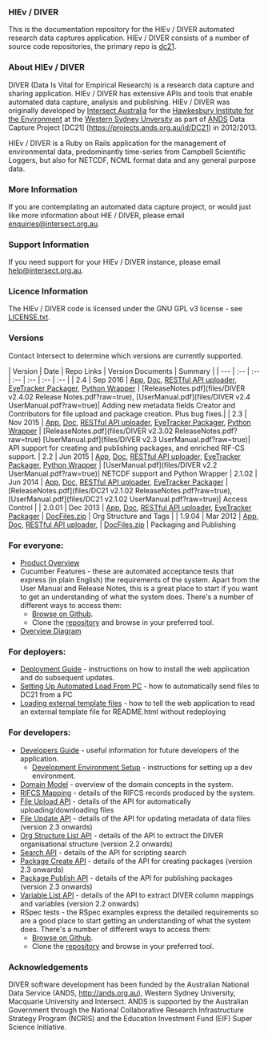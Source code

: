 ### HIEv / DIVER
This is the documentation repository for the HIEv / DIVER automated research data captures application. HIEv / DIVER consists of a number of source code repositories, the primary repo is [dc21](https://github.com/IntersectAustralia/dc21).

### About HIEv / DIVER
DIVER (Data Is Vital for Empirical Research) is a research data capture and sharing application. HIEv / DIVER has extensive APIs and tools that enable automated data capture, analysis and publishing. HIEv / DIVER was originally developed by [Intersect Australia](http://www.intersect.org.au/) for the [Hawkesbury Institute for the Environment](http://www.westernsydney.edu.au/hie) at the [Western Sydney Unversity](http://www.westernsydney.edu.au/) as part of [ANDS](http://www.ands.org.au/) Data Capture Project [DC21] (https://projects.ands.org.au/id/DC21) in 2012/2013.

HIEv / DIVER  is a Ruby on Rails application for the management of environmental data, predominantly time-series from Campbell Scientific Loggers, but also for NETCDF, NCML format data and any general purpose data.

### More Information
If you are contemplating an automated data capture project, or would just like more information about HIE / DIVER,
please email enquiries@intersect.org.au.

<!--- ### Launching a trial instance of HIEv/ DIVER on the NeCTAR Research Cloud (Currently unavalable)
# [Here](http://www.intersect.org.au/content/launchpod) is a description of how to launch a trial instance of HIEv / DIVER on the
# NeCTAR research cloud using Intersect's Launchpod. Note that launchpod and trial instances of HIEv / DIVER are unsupported.
--->

### Support Information
If you need support for your HIEv / DIVER instance, please email help@intersect.org.au.

### Licence Information
The HIEv / DIVER code is licensed under the GNU GPL v3 license - see [LICENSE.txt](https://github.com/IntersectAustralia/dc21/blob/master/LICENSE.txt).

### Versions
Contact Intersect to determine which versions are currently supported.

| Version | Date | Repo Links |  Version Documents | Summary |
| --- | :-- | :-- | :-- | :-- | :-- | :-- |
| 2.4 | Sep 2016 | [App](https://github.com/IntersectAustralia/dc21/tree/2.4.02), [ Doc](https://github.com/IntersectAustralia/dc21-doc/tree/2.4/README.md), [RESTful API uploader](https://github.com/IntersectAustralia/restful-api-uploader/tree/2.1.02), [EyeTracker Packager](https://github.com/IntersectAustralia/dc21-eyetracker-packager/tree/2.1.02), [Python Wrapper](https://github.com/IntersectAustralia/divermodc) | [ReleaseNotes.pdf](files/DIVER v2.4.02 Release Notes.pdf?raw=true), [UserManual.pdf](files/DIVER v2.4 UserManual.pdf?raw=true)| Adding new metadata fields Creator and Contributors for file upload and package creation. Plus bug fixes.|
| 2.3 | Nov 2015 | [App](https://github.com/IntersectAustralia/dc21/tree/2.3.02), [ Doc](https://github.com/IntersectAustralia/dc21-doc/tree/2.3/README.md), [RESTful API uploader](https://github.com/IntersectAustralia/restful-api-uploader/tree/2.1.02), [EyeTracker Packager](https://github.com/IntersectAustralia/dc21-eyetracker-packager/tree/2.1.02), [Python Wrapper](https://github.com/IntersectAustralia/divermodc) | [ReleaseNotes.pdf](files/DIVER v2.3.02 ReleaseNotes.pdf?raw=true) [UserManual.pdf](files/DIVER v2.3 UserManual.pdf?raw=true)| API support for creating and publishing packages, and enriched RIF-CS support.
| 2.2 | Jun 2015 | [App](https://github.com/IntersectAustralia/dc21/tree/2.2), [ Doc](https://github.com/IntersectAustralia/dc21-doc/tree/2.2/README.md), [RESTful API uploader](https://github.com/IntersectAustralia/restful-api-uploader/tree/2.1.02), [EyeTracker Packager](https://github.com/IntersectAustralia/dc21-eyetracker-packager/tree/2.1.02), [Python Wrapper](https://github.com/IntersectAustralia/divermodc) | [UserManual.pdf](files/DIVER v2.2 UserManual.pdf?raw=true)| NETCDF support and Python Wrapper
| 2.1.02 | Jun 2014 | [App](https://github.com/IntersectAustralia/dc21/tree/2.1.02), [ Doc](https://github.com/IntersectAustralia/dc21-doc/tree/2.1.02/README.md), [RESTful API uploader](https://github.com/IntersectAustralia/restful-api-uploader/tree/2.1.02), [EyeTracker Packager](https://github.com/IntersectAustralia/dc21-eyetracker-packager/tree/2.1.02) | [ReleaseNotes.pdf](files/DC21 v2.1.02 ReleaseNotes.pdf?raw=true), [UserManual.pdf](files/DC21 v2.1.02 UserManual.pdf?raw=true)| Access Control |
| 2.0.01 | Dec 2013 | [App](https://github.com/IntersectAustralia/dc21/tree/2.0.01),  [Doc](https://github.com/IntersectAustralia/dc21-doc/tree/2.0.01/README.md),  [RESTful API uploader](https://github.com/IntersectAustralia/restful-api-uploader/tree/2.0.01), [EyeTracker Packager](https://github.com/IntersectAustralia/dc21-eyetracker-packager/tree/2.0.01) | [DocFiles.zip](files/DC21_v2.0.01_DocFiles.zip?raw=true) | Org Structure and Tags |
| 1.9.04 | Mar 2012 | [App](https://github.com/IntersectAustralia/dc21/tree/1.9.04), [ Doc](https://github.com/IntersectAustralia/dc21-doc/tree/1.9.04/README.md), [RESTful API uploader](https://github.com/IntersectAustralia/restful-api-uploader/tree/1.9.04), | [DocFiles.zip](files/HIEv_v1.9.04DocFiles.zip?raw=true) | Packaging and Publishing


### For everyone:
* [Product Overview](Product_Overview.md)
* Cucumber Features - these are automated acceptance tests that express (in plain English) the requirements of the system. Apart from the User Manual and Release Notes, this is a great place to start if you want to get an understanding of what the system does. There's a number of different ways to access them:
  * [Browse on Github](https://github.com/IntersectAustralia/dc21/tree/2.3.02/features).
  * Clone the [repository](https://github.com/IntersectAustralia/dc21/) and browse in your preferred tool.
* [Overview Diagram](Overview_Diagram.md)

### For deployers:
* [Deployment Guide](Deployment_Guide.md) - instructions on how to install the web application and do subsequent updates.
* [Setting Up Automated Load From PC](Setting_Up_Automated_Load_From_PC.md) - how to automatically send files to DC21 from a PC
* [Loading external template files](Loading_External_Template_Files.md) - how to tell the web application to read an external template file for README.html without redeploying

###  For developers:
* [Developers Guide](Developers_Guide.md) - useful information for future developers of the application.
  * [Development Environment Setup](Development_Environment_Setup.md) - instructions for setting up a dev environment.
* [Domain Model](Domain_Model.md) - overview of the domain concepts in the system.
* [RIFCS Mapping](RIFCS_Mapping.md) - details of the RIFCS records produced by the system.
* [File Upload API](File_Upload_API.md) - details of the API for automatically uploading/downloading files
* [File Update API](File_Update_API.md) - details of the API for updating metadata of data files (version 2.3 onwards)
* [Org Structure List API](Org_Structure_List_API.md) - details of the API to extract the DIVER organisational structure (version 2.2 onwards)
* [Search API](Search_API.md) - details of the API for scripting search
* [Package Create API](Package_Create_API.md) - details of the API for creating packages (version 2.3 onwards)
* [Package Publish API](Package_Publish_API.md) - details of the API for publishing packages (version 2.3 onwards)
* [Variable List API](Variable_List_API.md) - details of the API to extract DIVER column mappings and variables (version 2.2 onwards)
* RSpec tests - the RSpec examples express the detailed requirements so are a good place to start getting an understanding of what the system does.  There's a number of different ways to access them:
  * [Browse on Github](https://github.com/IntersectAustralia/dc21/tree/2.3.02/spec).
  * Clone the [repository](https://github.com/IntersectAustralia/dc21) and browse in your preferred tool.

### Acknowledgements
DIVER software development has been funded by the Australian National Data Service (ANDS, http://ands.org.au), Western Sydney University, Macquarie University and Intersect. ANDS is supported by the Australian Government through the National Collaborative Research Infrastructure Strategy Program (NCRIS) and the Education Investment Fund (EIF) Super Science Initiative.
